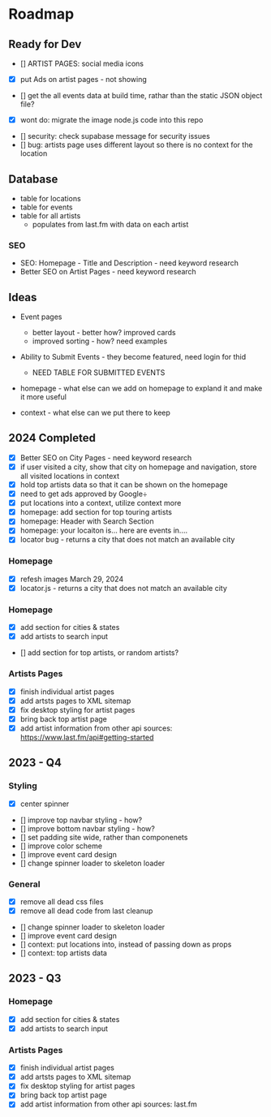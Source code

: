 # Roadmap

## Ready for Dev

- [] ARTIST PAGES: social media icons

- [x] put Ads on artist pages - not showing
- [] get the all events data at build time, rathar than the static JSON object file?
- [x] wont do: migrate the image node.js code into this repo
- [] security: check supabase message for security issues
- [] bug: artists page uses different layout so there is no context for the location

## Database

- table for locations
- table for events
- table for all artists
  - populates from last.fm with data on each artist

### SEO

- SEO: Homepage - Title and Description - need keyword research
- Better SEO on Artist Pages - need keyword research

## Ideas

- Event pages

  - better layout - better how? improved cards
  - improved sorting - how? need examples

- Ability to Submit Events - they become featured, need login for thid

  - NEED TABLE FOR SUBMITTED EVENTS

- homepage - what else can we add on homepage to expland it and make it more useful

- context - what else can we put there to keep

## 2024 Completed

- [x] Better SEO on City Pages - need keyword research
- [x] if user visited a city, show that city on homepage and navigation, store all visited locations in context
- [x] hold top artists data so that it can be shown on the homepage
- [x] need to get ads approved by Google÷
- [x] put locations into a context, utilize context more
- [x] homepage: add section for top touring artists
- [x] homepage: Header with Search Section
- [x] homepage: your locaiton is... here are events in....
- [x] locator bug - returns a city that does not match an available city

### Homepage

- [x] refesh images March 29, 2024
- [x] locator.js - returns a city that does not match an available city

### Homepage

- [x] add section for cities & states
- [x] add artists to search input
- [] add section for top artists, or random artists?

### Artists Pages

- [x] finish individual artist pages
- [x] add artsts pages to XML sitemap
- [x] fix desktop styling for artist pages
- [x] bring back top artist page
- [x] add artist information from other api sources: https://www.last.fm/api#getting-started

## 2023 - Q4

### Styling

- [x] center spinner
- [] improve top navbar styling - how?
- [] improve bottom navbar styling - how?
- [] set padding site wide, rather than componenets
- [] improve color scheme
- [] improve event card design
- [] change spinner loader to skeleton loader

### General

- [x] remove all dead css files
- [x] remove all dead code from last cleanup
- [] change spinner loader to skeleton loader
- [] improve event card design
- [] context: put locations into, instead of passing down as props
- [] context: top artists data

## 2023 - Q3

### Homepage

- [x] add section for cities & states
- [x] add artists to search input

### Artists Pages

- [x] finish individual artist pages
- [x] add artsts pages to XML sitemap
- [x] fix desktop styling for artist pages
- [x] bring back top artist page
- [x] add artist information from other api sources: last.fm
